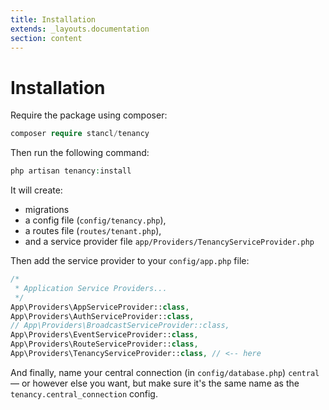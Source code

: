 ```yaml
---
title: Installation
extends: _layouts.documentation
section: content
---
```


# Installation

Require the package using composer:

```php
composer require stancl/tenancy
```

Then run the following command:

```php
php artisan tenancy:install
```

It will create:

- migrations
- a config file (`config/tenancy.php`),
- a routes file (`routes/tenant.php`),
- and a service provider file `app/Providers/TenancyServiceProvider.php`

Then add the service provider to your `config/app.php` file:

```php
/*
 * Application Service Providers...
 */
App\Providers\AppServiceProvider::class,
App\Providers\AuthServiceProvider::class,
// App\Providers\BroadcastServiceProvider::class,
App\Providers\EventServiceProvider::class,
App\Providers\RouteServiceProvider::class,
App\Providers\TenancyServiceProvider::class, // <-- here
```

And finally, name your central connection (in `config/database.php`) `central` — or however else you want, but make sure it's the same name as the `tenancy.central_connection` config.